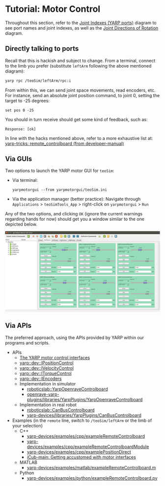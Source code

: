 # Tutorial: Motor Control

Throughout this section, refer to the [Joint Indexes (YARP ports)](diagrams.html#joint-indexes)  diagram to see port names and joint indexes, as well as the [Joint Directions of Rotation](diagrams.html#joint-directions-of-rotation) diagram.

## Directly talking to ports

Recall that this is hackish and subject to change. From a terminal, connect to the limb you prefer (substitute `leftArm` following the above mentioned diagram):

```bash
yarp rpc /teoSim/leftArm/rpc:i
```

From within this, we can send joint space movements, read encoders, etc. For instance, send an absolute joint position command, to joint 0, setting the target to -25 degrees:
```
set pos 0 -25
```

You should in turn receive should get some kind of feedback, such as:

```
Response: [ok]
```

In line with the hacks mentioned above, refer to a more exhaustive list at: [yarp-tricks: remote_controlboard (from developer-manual)](http://robots.uc3m.es/gitbook-developer-manual/appendix/yarp-tricks.html#remotecontrolboard)

## Via GUIs

Two options to launch the YARP motor GUI for `teoSim`:

- Via terminal:
  ```
  yarpmotorgui --from yarpmotorgui/teoSim.ini
  ```
- Via the application manager (better practice): Navigate through `Applications` > `teoSimTools_App` > right-click on `yarpmotorgui` > `Run`

Any of the two options, and clicking `OK` (ignore the current warnings regarding hands for now) should get you a window similar to the one depicted below.

![yarpmotorgui](../fig/teo-yarpmotorgui.png)

## Via APIs

The preferred approach, using the APIs provided by YARP within our programs and scripts.

- APIs
  - [The YARP motor control interfaces](https://www.yarp.it/yarp_motor_control.html)
  - [yarp::dev::IPositionControl](https://www.yarp.it/classyarp_1_1dev_1_1IPositionControl.html)
  - [yarp::dev::IVelocityControl](https://www.yarp.it/classyarp_1_1dev_1_1IVelocityControl.html)
  - [yarp::dev::ITorqueControl](https://www.yarp.it/classyarp_1_1dev_1_1ITorqueControl.html)
  - [yarp::dev::IEncoders](https://www.yarp.it/classyarp_1_1dev_1_1IEncoders.html)
  - Implementation in simulator
    - [roboticslab::YarpOpenraveControlboard](http://robots.uc3m.es/dox-openrave-yarp-plugins/classroboticslab_1_1YarpOpenraveControlboard.html)
    - [openrave-yarp-plugins/libraries/YarpPlugins/YarpOpenraveControlboard](https://github.com/roboticslab-uc3m/openrave-yarp-plugins/tree/master/libraries/YarpPlugins/YarpOpenraveControlboard)
  - Implementation in real robot
    - [roboticslab::CanBusControlboard](http://robots.uc3m.es/dox-yarp-devices/classroboticslab_1_1CanBusControlboard.html)
    - [yarp-devices/libraries/YarpPlugins/CanBusControlboard](https://github.com/roboticslab-uc3m/yarp-devices/tree/master/libraries/YarpPlugins/CanBusControlboard)
- Examples (in the `remote` line, switch to `/teoSim/leftArm` or the limb of your selection)
  - C++
    - [yarp-devices/examples/cpp/exampleRemoteControlboard](https://github.com/roboticslab-uc3m/yarp-devices/tree/master/examples/cpp/exampleRemoteControlboard)
    - [yarp-devices/examples/cpp/exampleRemoteControlboardModule](https://github.com/roboticslab-uc3m/yarp-devices/tree/master/examples/cpp/exampleRemoteControlboardModule)
    - [yarp-devices/examples/cpp/examplePositionDirect](https://github.com/roboticslab-uc3m/yarp-devices/tree/master/examples/cpp/examplePositionDirect)
    - [iCub-main: Getting accustomed with motor interfaces](https://robotology.github.io/robotology-documentation/doc/html/icub_motor_control_tutorial.html)
  - MATLAB
    - [yarp-devices/examples/matlab/exampleRemoteControlboard.m](https://github.com/roboticslab-uc3m/yarp-devices/blob/master/examples/matlab/exampleRemoteControlboard.m)
  - Python
    - [yarp-devices/examples/python/exampleRemoteControlboard.py](https://github.com/roboticslab-uc3m/yarp-devices/blob/master/examples/python/exampleRemoteControlboard.py)
